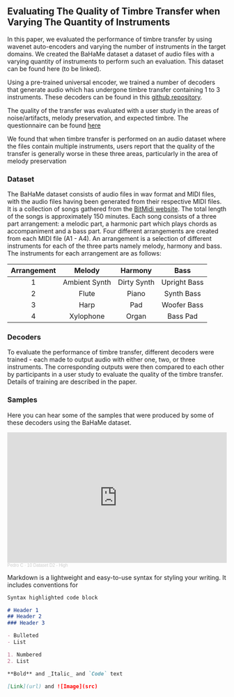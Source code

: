 ## Evaluating The Quality of Timbre Transfer when Varying The Quantity of Instruments

In this paper, we evaluated the performance of timbre transfer by using wavenet auto-encoders and varying the number of instruments in the target domains. We created the BaHaMe dataset a dataset of audio files with a varying quantity of instruments to perform such an evaluation. This dataset can be found here (to be linked).

Using a pre-trained universal encoder, we trained a number of decoders that generate audio which has undergone timbre transfer containing 1 to 3 instruments. These decoders can be found in this [github repository](https://github.com/pjcasas29/Timbre-Transfer-Evaluation/tree/main/Decoders). 

The quality of the transfer was evaluated with a user study in the areas of noise/artifacts, melody preservation, and expected timbre. The questionnaire can be found [here](https://www.jotform.com/form/211346363725050)

We found that when timbre transfer is performed on an audio dataset where the files contain multiple instruments, users report that the quality of the transfer is generally worse in these three areas, particularly in the area of melody preservation

### Dataset

The BaHaMe dataset consists of audio files in wav format and MIDI files, with the audio files having been generated from their respective MIDI files. It is a collection of songs gathered from the [BitMidi website](https://bitmidi.com/). The total length of the songs is approximately 150 minutes. Each song consists of a three part arrangement: a melodic part, a harmonic part which plays chords as accompaniment and a bass part. Four different arrangements are created from each MIDI file (A1 - A4). An arrangement is a selection of different instruments for each of the three parts namely melody, harmony and bass. The instruments for each arrangement are as follows:

| **Arrangement** |   **Melody**  | **Harmony** |   **Bass**   |
|:---------------:|:-------------:|:-----------:|:------------:|
|        1        | Ambient Synth | Dirty Synth | Upright Bass |
|        2        | Flute         | Piano       | Synth Bass   |
|        3        | Harp          | Pad         | Woofer Bass  |
|        4        | Xylophone     | Organ       | Bass Pad     |

### Decoders

To evaluate the performance of timbre transfer, different decoders were trained - each made to output audio with either one, two, or three instruments. The corresponding outputs were then compared to each other by participants in a user study to evaluate the quality of the timbre transfer. Details of training are described in the paper. 



### Samples

Here you can hear some of the samples that were produced by some of these decoders using the BaHaMe dataset. 

<iframe width="100%" height="300" scrolling="no" frameborder="no" allow="autoplay" src="https://w.soundcloud.com/player/?url=https%3A//api.soundcloud.com/tracks/1114668547&color=%23ff5500&auto_play=false&hide_related=false&show_comments=true&show_user=true&show_reposts=false&show_teaser=true&visual=true"></iframe><div style="font-size: 10px; color: #cccccc;line-break: anywhere;word-break: normal;overflow: hidden;white-space: nowrap;text-overflow: ellipsis; font-family: Interstate,Lucida Grande,Lucida Sans Unicode,Lucida Sans,Garuda,Verdana,Tahoma,sans-serif;font-weight: 100;"><a href="https://soundcloud.com/pjcasas29" title="Pedro C" target="_blank" style="color: #cccccc; text-decoration: none;">Pedro C</a> · <a href="https://soundcloud.com/pjcasas29/10-dataset-d2-high" title="10 Dataset D2 - High" target="_blank" style="color: #cccccc; text-decoration: none;">10 Dataset D2 - High</a></div>
 
Markdown is a lightweight and easy-to-use syntax for styling your writing. It includes conventions for

```markdown
Syntax highlighted code block

# Header 1
## Header 2
### Header 3

- Bulleted
- List

1. Numbered
2. List

**Bold** and _Italic_ and `Code` text

[Link](url) and ![Image](src)
```
